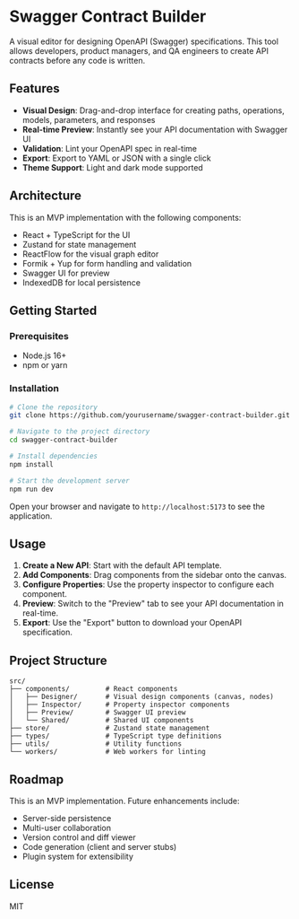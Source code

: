 # Swagger Contract Builder

A visual editor for designing OpenAPI (Swagger) specifications. This tool allows developers, product managers, and QA engineers to create API contracts before any code is written.

## Features

- **Visual Design**: Drag-and-drop interface for creating paths, operations, models, parameters, and responses
- **Real-time Preview**: Instantly see your API documentation with Swagger UI
- **Validation**: Lint your OpenAPI spec in real-time
- **Export**: Export to YAML or JSON with a single click
- **Theme Support**: Light and dark mode supported

## Architecture

This is an MVP implementation with the following components:

- React + TypeScript for the UI
- Zustand for state management
- ReactFlow for the visual graph editor
- Formik + Yup for form handling and validation
- Swagger UI for preview
- IndexedDB for local persistence

## Getting Started

### Prerequisites

- Node.js 16+
- npm or yarn

### Installation

```bash
# Clone the repository
git clone https://github.com/yourusername/swagger-contract-builder.git

# Navigate to the project directory
cd swagger-contract-builder

# Install dependencies
npm install

# Start the development server
npm run dev
```

Open your browser and navigate to `http://localhost:5173` to see the application.

## Usage

1. **Create a New API**: Start with the default API template.
2. **Add Components**: Drag components from the sidebar onto the canvas.
3. **Configure Properties**: Use the property inspector to configure each component.
4. **Preview**: Switch to the "Preview" tab to see your API documentation in real-time.
5. **Export**: Use the "Export" button to download your OpenAPI specification.

## Project Structure

```
src/
├── components/         # React components
│   ├── Designer/       # Visual design components (canvas, nodes)
│   ├── Inspector/      # Property inspector components
│   ├── Preview/        # Swagger UI preview
│   └── Shared/         # Shared UI components
├── store/              # Zustand state management
├── types/              # TypeScript type definitions
├── utils/              # Utility functions
└── workers/            # Web workers for linting
```

## Roadmap

This is an MVP implementation. Future enhancements include:

- Server-side persistence
- Multi-user collaboration
- Version control and diff viewer
- Code generation (client and server stubs)
- Plugin system for extensibility

## License

MIT
